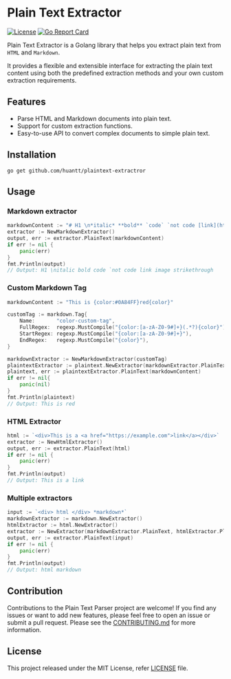 # Plain Text Extractor
[![License](https://img.shields.io/badge/License-MIT-blue.svg)](https://opensource.org/licenses/MIT)
[![Go Report Card](https://goreportcard.com/badge/github.com/huantt/plaintext-extractor)](https://goreportcard.com/report/github.com/huantt/plaintext-extractor)

Plain Text Extractor is a Golang library that helps you extract plain text from `HTML` and `Markdown`. 

It provides a flexible and extensible interface for extracting the plain text content using both the predefined extraction methods and your own custom extraction requirements.

## Features
- Parse HTML and Markdown documents into plain text.
- Support for custom extraction functions.
- Easy-to-use API to convert complex documents to simple plain text.

## Installation
```shell
go get github.com/huantt/plaintext-extractror
```

## Usage
### Markdown extractor
```go
markdownContent := "# H1 \n*italic* **bold** `code` `not code [link](https://example.com) ![image](https://image.com/image.png) ~~strikethrough~~"
extractor := NewMarkdownExtractor()
output, err := extractor.PlainText(markdownContent)
if err != nil {
    panic(err)
}
fmt.Println(output)
// Output: H1 \nitalic bold code `not code link image strikethrough
```

### Custom Markdown Tag
```go
markdownContent := "This is {color:#0A84FF}red{color}"

customTag := markdown.Tag{
    Name:       "color-custom-tag",
    FullRegex:  regexp.MustCompile("{color:[a-zA-Z0-9#]+}(.*?){color}"),
    StartRegex: regexp.MustCompile("{color:[a-zA-Z0-9#]+}"),
    EndRegex:   regexp.MustCompile("{color}"),
}

markdownExtractor := NewMarkdownExtractor(customTag)
plaintextExtractor := plaintext.NewExtractor(markdownExtractor.PlainText)
plaintext, err := plaintextExtractor.PlainText(markdownContent)
if err != nil{
    panic(nil)
}
fmt.Println(plaintext)
// Output: This is red
```

### HTML Extractor
```go
html := `<div>This is a <a href="https://example.com">link</a></div>`
extractor := NewHtmlExtractor()
output, err := extractor.PlainText(html)
if err != nil {
    panic(err)
}
fmt.Println(output)
// Output: This is a link
```

### Multiple extractors
```go
input := `<div> html </div> *markdown*`
markdownExtractor := markdown.NewExtractor()
htmlExtractor := html.NewExtractor()
extractor := NewExtractor(markdownExtractor.PlainText, htmlExtractor.PlainText)
output, err := extractor.PlainText(input)
if err != nil {
    panic(err)
}
fmt.Println(output)
// Output: html markdown
```

## Contribution
Contributions to the Plain Text Parser project are welcome!
If you find any issues or want to add new features, please feel free to open an issue or submit a pull request. 
Please see the [CONTRIBUTING.md](./CONTRIBUTING.md) for more information.

## License
This project released under the MIT License, refer [LICENSE](./LICENSE.md) file.
